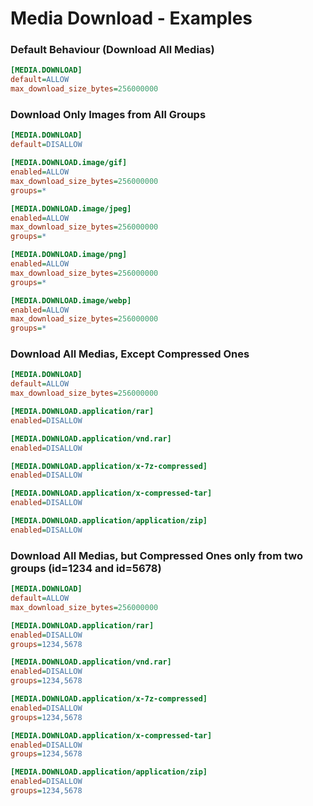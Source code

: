 # Media Download - Examples

### Default Behaviour (Download All Medias)
```ini
[MEDIA.DOWNLOAD]
default=ALLOW
max_download_size_bytes=256000000
```

### Download Only Images from All Groups
```ini
[MEDIA.DOWNLOAD]
default=DISALLOW

[MEDIA.DOWNLOAD.image/gif]
enabled=ALLOW
max_download_size_bytes=256000000
groups=*

[MEDIA.DOWNLOAD.image/jpeg]
enabled=ALLOW
max_download_size_bytes=256000000
groups=*

[MEDIA.DOWNLOAD.image/png]
enabled=ALLOW
max_download_size_bytes=256000000
groups=*

[MEDIA.DOWNLOAD.image/webp]
enabled=ALLOW
max_download_size_bytes=256000000
groups=*
```

### Download All Medias, Except Compressed Ones
```ini
[MEDIA.DOWNLOAD]
default=ALLOW
max_download_size_bytes=256000000

[MEDIA.DOWNLOAD.application/rar]
enabled=DISALLOW

[MEDIA.DOWNLOAD.application/vnd.rar]
enabled=DISALLOW

[MEDIA.DOWNLOAD.application/x-7z-compressed]
enabled=DISALLOW

[MEDIA.DOWNLOAD.application/x-compressed-tar]
enabled=DISALLOW

[MEDIA.DOWNLOAD.application/application/zip]
enabled=DISALLOW
```

### Download All Medias, but Compressed Ones only from two groups (id=1234 and id=5678)
```ini
[MEDIA.DOWNLOAD]
default=ALLOW
max_download_size_bytes=256000000

[MEDIA.DOWNLOAD.application/rar]
enabled=DISALLOW
groups=1234,5678

[MEDIA.DOWNLOAD.application/vnd.rar]
enabled=DISALLOW
groups=1234,5678

[MEDIA.DOWNLOAD.application/x-7z-compressed]
enabled=DISALLOW
groups=1234,5678

[MEDIA.DOWNLOAD.application/x-compressed-tar]
enabled=DISALLOW
groups=1234,5678

[MEDIA.DOWNLOAD.application/application/zip]
enabled=DISALLOW
groups=1234,5678
```
